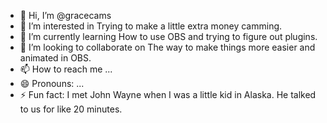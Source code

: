 - 👋 Hi, I’m @gracecams
- 👀 I’m interested in Trying to make a little extra money camming.
- 🌱 I’m currently learning How to use OBS and trying to figure out plugins.
- 💞️ I’m looking to collaborate on The way to make things more easier and animated in OBS.
- 📫 How to reach me ...
- 😄 Pronouns: ...
- ⚡ Fun fact: I met John Wayne when I was a little kid in Alaska. He talked to us for like 20 minutes.
<!---
gracecams/gracecams is a ✨ special ✨ repository because its `README.md` (this file) appears on your GitHub profile.
You can click the Preview link to take a look at your changes.
--->
